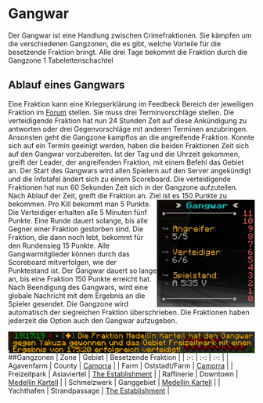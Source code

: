 # Gangwar

Der Gangwar ist eine Handlung zwischen Crimefraktionen. Sie kämpfen um die verschiedenen Gangzonen, die es gibt, welche Vorteile für die besetzende Fraktion bringt. Alle drei Tage bekommt die Fraktion durch die Gangzone 1 Tabelettenschachtel

## Ablauf eines Gangwars
Eine Fraktion kann eine Kriegserklärung im Feedbeck Bereich der jeweiligen Fraktion im [Forum](https://germanrp.eu/forum/) stellen. Sie muss drei Terminvorschläge stellen. Die verteidigende Fraktion hat nun 24 Stunden Zeit auf diese Ankündigung zu antworten oder drei Gegenvorschläge mit anderen Terminen anzubringen. Ansonsten geht die Gangzone kampflos an die angreifende Fraktion. Konnte sich auf ein Termin geeinigt werden, haben die beiden Fraktionen Zeit sich auf den Gangwar vorzubereiten. Ist der Tag und die Uhrzeit gekommen, greift der Leader, der angreifenden Fraktion, mit einem Befehl das Gebiet an. Der Start des Gangwars wird allen Spielern auf den Server angekündigt und die Infotafel ändert sich zu einem Scoreboard. Die verteidigende Fraktionen hat nun 60 Sekunden Zeit sich in der Gangzone aufzuteilen. Nach Ablauf der Zeit, greift die Fraktion an. Ziel ist es 150 Punkte zu bekommen. <img align="right" width="200" eight="150" src="../../../assets/image/fraktionen/gangwar/ScoreboardGangwar.png">
 Pro Kill bekommt man 5 Punkte. Die Verteidiger erhalten alle 5 Minuten fünf Punkte. Eine Runde dauert solange, bis alle Gegner einer Fraktion gestorben sind. Die Fraktion, die dann noch lebt, bekommt für den Rundensieg 15 Punkte. Alle Gangwarmitglieder können durch das Scoreboard mitverfolgen, wie der Punktestand ist. Der Gangwar dauert so lange an, bis eine Fraktion 150 Punkte erreicht hat. Nach Beendigung des Gangwars, wird eine globale Nachricht mit dem Ergebnis an die Spieler gesendet. Die Gangzone wird automatisch der siegreichen Fraktion überschrieben. Die Fraktionen haben jederzeit die Option auch den Gangwar aufzugeben.

 <img align="right" width="600" eight="150" src="../../../assets/image/fraktionen/gangwar/ErgebnisGangwar.png">

##Gangzonen
| Zone | Gebiet | Besetzende Fraktion |
| :-: | :-: | :-: |
| Agavenfarm | County | [Camorra](,,/camorra.md) |
| Farm | Oststadt/Farm | [Camorra](,,/camorra.md) |
| Freizeitpark | Asiaviertel | [The Establishment](../establishment.md)  |
| Raffinerie | Downtown | [Medellín Kartell](../kartell,md) |
| Schmelzwerk | Ganggebiet | [Medellín Kartell](../kartell,md) |
| Yachthafen | Strandpassage | [The Establishment](,,/establishment.md) |

